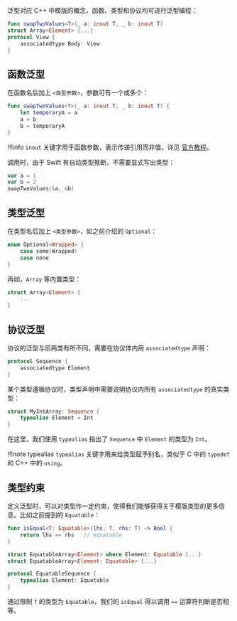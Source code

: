 泛型对应 C++ 中模版的概念，函数、类型和协议均可进行泛型编程：

```swift
func swapTwoValues<T>(_ a: inout T, _ b: inout T)
struct Array<Element> {...}
protocol View {
    associatedtype Body: View
}
```

## 函数泛型

在函数名后加上 `<类型参数>`，参数可有一个或多个：

```swift
func swapTwoValues<T>(_ a: inout T, _ b: inout T) {
    let temporaryA = a
    a = b
    b = temporaryA
}
```

!!!info
    `inout` 关键字用于函数参数，表示传递引用而非值，详见 [官方教程](https://docs.swift.org/swift-book/LanguageGuide/Functions.html#ID166)。

调用时，由于 Swift 有自动类型推断，不需要显式写出类型：

```swift
var a = 1
var b = 2
swapTwoValues(&a, &b)
```

## 类型泛型

在类型名后加上 `<类型参数>`，如之前介绍的 `Optional`：

```swift
enum Optional<Wrapped> {
    case some(Wrapped)
    case none
}
```

再如，`Array` 等内置类型：

```swift
struct Array<Element> {
    ...
}
```

## 协议泛型

协议的泛型与前两类有所不同，需要在协议体内用 `associatedtype` 声明：

```swift
protocol Sequence {
    associatedtype Element
}
```

某个类型遵循协议时，类型声明中需要说明协议内所有 `associatedtype` 的真实类型：

```swift
struct MyIntArray: Sequence {
    typealias Element = Int
}
```

在这里，我们使用 `typealias` 指出了 `Sequence` 中 `Element` 的类型为 `Int`。

!!!note typealias
    `typealias` 关键字用来给类型赋予别名，类似于 C 中的 `typedef` 和 C++ 中的 `using`。

## 类型约束

定义泛型时，可以对类型作一定约束，使得我们能够获得关于模版类型的更多信息。比如之前提到的 `Equatable`：

```swift
func isEqual<T: Equatable>(lhs: T, rhs: T) -> Bool {
    return lhs == rhs   // equatable
}

struct EquatableArray<Element> where Element: Equatable {...}
struct EquatableArray<Element: Equatable> {...}

protocol EquatableSequence {
    typealias Element: Equatable
}
```

通过限制 `T` 的类型为 `Equatable`，我们的 `isEqual` 得以调用 `==` 运算符判断是否相等。
